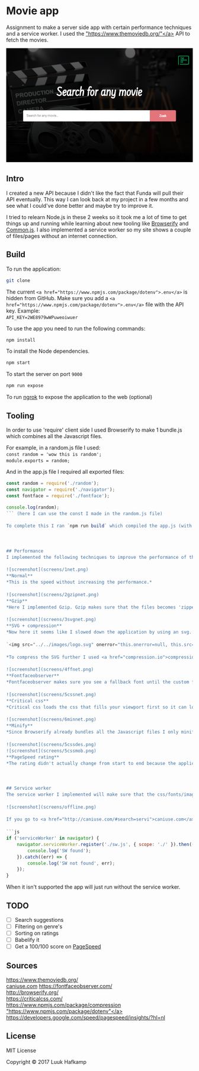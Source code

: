 # Movie app
Assignment to make a server side app with certain performance techniques and a service worker. I used the <a href="https://www.themoviedb.org/">"https://www.themoviedb.org/"</a> API to fetch the movies.

![screenshot](screens/home.png)
  

  
## Intro
I created a new API because I didn't like the fact that Funda will pull their API eventually. This way I can look back at my project in a few months and see what I could've done better and maybe try to improve it.

I tried to relearn Node.js in these 2 weeks so it took me a lot of time to get things up and running while learning about new tooling like <a href="browserify.org">Browserify</a> and <a href="http://requirejs.org/docs/commonjs.html">Common.js</a>. I also implemented a service worker so my site shows a couple of files/pages without an internet connection.
  


## Build
To run the application:
```bash
git clone
```
  
The current `<a href="https://www.npmjs.com/package/dotenv">.env</a>` is hidden from GitHub. Make sure you add a `<a href="https://www.npmjs.com/package/dotenv">.env</a>` file with the API key.   Example:    
`API_KEY=2WE8979wWPuweoiwuer`
  
To use the app you need to run the following commands:  
```bash
npm install
```
To install the Node dependencies.
```bash
npm start
```
To start the server on port `9000`  
```bash
npm run expose
``` 
To run <a href="https://ngrok.com/">ngrok</a> to expose the application to the web (optional)
  

  
## Tooling
In order to use 'require' client side I used Browserify to make 1 bundle.js which combines all the Javascript files.

For example, in a random.js file I used:  
`const random = 'wow this is random';`  
`module.exports = random;`  

And in the app.js file I required all exported files:

```js  
const random = require('./random');  
const navigator = require('./navigator');
const fontface = require('./fontface'); 
```
  
```js 
console.log(random);
``` (here I can use the const I made in the random.js file)  
  
To complete this I ran `npm run build` which compiled the app.js (with all the required files) file into the bundle.js.
  

  
## Performance
I implemented the following techniques to improve the performance of the application. These were all tested on a very slow connection (2G) so that I could measure the speed in a more precise way:
  
![screenshot](screens/1net.png)
**Normal**  
*This is the speed without increasing the performance.*
  
![screenshot](screens/2gzipnet.png)
**Gzip**  
*Here I implemented Gzip. Gzip makes sure that the files becomes 'zipped' like you would do on your computer, but instead of the computer these zip's go to the browser. As you can see it already went from around ~6000ms to ~3300ms. A huge improvement.*  
  
![screenshot](screens/3svgnet.png)
**SVG + compression**  
*Now here it seems like I slowed down the application by using an svg. This is true. The image for the logo that I was using was a very low quality/ugly PNG file. I created a fallback for if the browser doesn't support SVG files:*
  
`<img src="../../images/logo.svg" onerror="this.onerror=null, this.src='../../images/logo.png'"/>`  
  
*To compress the SVG further I used <a href="compression.io">compression.io</a>*  
  
![screenshot](screens/4ffnet.png)
**Fontfaceobserver**  
*Fontfaceobserver makes sure you see a fallback font until the custom font is loaded. This way we don't have to see empty font-less spots while loading the website. You can already see we cut it down to ~3300ms again.*  
  
![screenshot](screens/5cssnet.png)
**Critical css**  
*Critical css loads the css that fills your viewport first so it can load the latter while you're still looking at the zero-state. This way the perceived performance is increased a lot even though the numbers don't necessarily tell you.*  
  
![screenshot](screens/6minnet.png)
**Minify**  
*Since Browserify already bundles all the Javascript files I only minified CSS. The speed went a bit up from the previous improvement.*  
  
![screenshot](screens/5cssdes.png)
![screenshot](screens/5cssmob.png)  
**PageSpeed rating**  
*The rating didn't actually change from start to end because the application wasn't that slow to start with. However we did see it improve in speed and usability because I tested it on a 2G network.*  
  


## Service worker
The service worker I implemented will make sure that the css/fonts/images get cached into the browser. It also remembers the path the users has taken before so it can render this path even without an internet connection. If the user is offline and he tries to visit a page that he didn't visit before, offline.html gets rendered and the user gets to see this:
  
![screenshot](screens/offline.png)
  
If you go to <a href="http://caniuse.com/#search=servi">caniuse.com</a> you can see that the service worker isn't widely supported yet. To make sure this isn't a problem I created a fallback that checks if the service worker is supported:
  
```js
if ('serviceWorker' in navigator) {
	navigator.serviceWorker.register('./sw.js', { scope: './' }).then((registration) => {
		console.log('SW found');
	}).catch((err) => {
		console.log('SW not found', err);
	});
}
```
  
When it isn't supported the app will just run without the service worker.

## TODO
-  [ ] Search suggestions
-  [ ] Filtering on genre's
-  [ ] Sorting on ratings
-  [ ] Babelify it
-  [ ] Get a 100/100 score on <a href="https://developers.google.com/speed/pagespeed/insights/?hl=nl">PageSpeed</a>

## Sources
<a href="https://www.themoviedb.org/">https://www.themoviedb.org/</a>  
<a href="http://caniuse.com/#search=servi">caniuse.com</a>
<a href="https://fontfaceobserver.com/">https://fontfaceobserver.com/</a>  
<a href="http://browserify.org/">http://browserify.org/</a>  
<a href="https://criticalcss.com/">https://criticalcss.com/</a>  
<a href="https://www.npmjs.com/package/compression">https://www.npmjs.com/package/compression</a>  
<a href="https://www.npmjs.com/package/dotenv">"https://www.npmjs.com/package/dotenv"</a>  
<a href="https://developers.google.com/speed/pagespeed/insights/?hl=nl">https://developers.google.com/speed/pagespeed/insights/?hl=nl</a>

## License
MIT License

Copyright &copy; 2017 Luuk Hafkamp